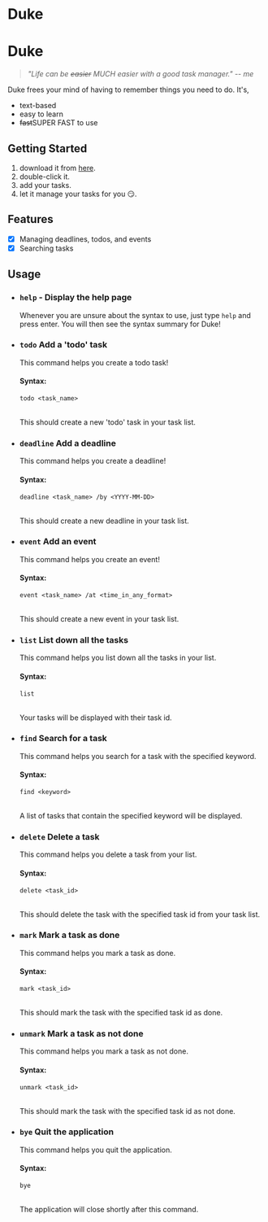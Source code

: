 # Duke

# Duke
>*"Life can be ~~easier~~ MUCH easier with a good task manager." -- me*

Duke frees your mind of having to remember things you need to do. It's,

- text-based
- easy to learn
- ~~fast~~SUPER FAST to use

## Getting Started

1. download it from [here](https://github.com/AinsleyJ/ip/releases/download/v0.1/ip.jar).
2. double-click it.
3. add your tasks.
4. let it manage your tasks for you :smirk:.

## Features

- [X] Managing deadlines, todos, and events
- [X] Searching tasks

## Usage

- ### `help` - Display the help page

    Whenever you are unsure about the syntax to use, just type `help` and press enter. You will then see the syntax summary for Duke!

- ### `todo` Add a 'todo' task

    This command helps you create a todo task!

    #### Syntax:

    `todo <task_name>`

    <br>This should create a new 'todo' task in your task list.

- ### `deadline` Add a deadline

    This command helps you create a deadline!

    #### Syntax:

    `deadline <task_name> /by <YYYY-MM-DD>`

    <br>This should create a new deadline in your task list.

- ### `event` Add an event

  This command helps you create an event!

  #### Syntax:

  `event <task_name> /at <time_in_any_format>`

  <br>This should create a new event in your task list.

- ### `list` List down all the tasks

  This command helps you list down all the tasks in your list.

  #### Syntax:

  `list`

  <br>Your tasks will be displayed with their task id.

- ### `find` Search for a task

  This command helps you search for a task with the specified keyword.

  #### Syntax:

  `find <keyword>`

  <br>A list of tasks that contain the specified keyword will be displayed.

- ### `delete` Delete a task

  This command helps you delete a task from your list.

  #### Syntax:

  `delete <task_id>`

  <br>This should delete the task with the specified task id from your task list.

- ### `mark` Mark a task as done

  This command helps you mark a task as done.

  #### Syntax:

  `mark <task_id>`

  <br>This should mark the task with the specified task id as done.

- ### `unmark` Mark a task as not done

  This command helps you mark a task as not done.

  #### Syntax:

  `unmark <task_id>`

  <br>This should mark the task with the specified task id as not done.

- ### `bye` Quit the application

  This command helps you quit the application.

  #### Syntax:

  `bye`

  <br>The application will close shortly after this command.